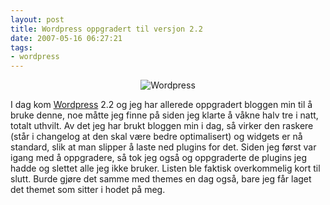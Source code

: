 ```yaml
---
layout: post
title: Wordpress oppgradert til versjon 2.2
date: 2007-05-16 06:27:21
tags: 
- wordpress
---
```

<div align="center"><img src='http://pjatt.net/images/2007/05/dsc00348.jpg' alt='Wordpress' /></div> 

I dag kom <a href="http://www.wordpress.org">Wordpress</a> 2.2 og jeg har allerede oppgradert bloggen min til å bruke denne, noe måtte jeg finne på siden jeg klarte å våkne halv tre i natt, totalt uthvilt. Av det jeg har brukt bloggen min i dag, så virker den raskere (står i changelog at den skal være bedre optimalisert) og widgets er nå standard, slik at man slipper å laste ned plugins for det. Siden jeg først var igang med å oppgradere, så tok jeg også og oppgraderte de plugins jeg hadde og slettet alle jeg ikke bruker. Listen ble faktisk overkommelig kort til slutt. Burde gjøre det samme med themes en dag også, bare jeg får laget det themet som sitter i hodet på meg.
